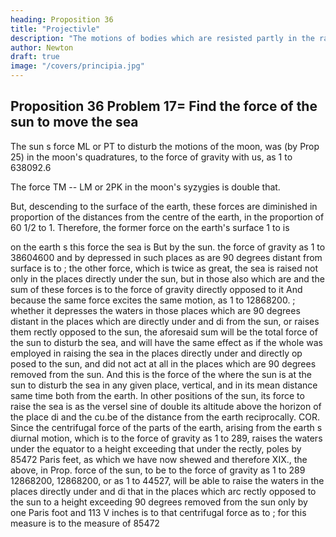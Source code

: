 ```yaml
---
heading: Proposition 36
title: "Projectivle"
description: "The motions of bodies which are resisted partly in the ratio of the velocities, and partly"
author: Newton
draft: true
image: "/covers/principia.jpg"
---
```





## Proposition 36 Problem 17= Find the force of the sun to move the sea

The sun s force ML or PT to disturb the motions of the moon, was (by Prop 25) in the moon's quadratures, to the force of gravity with us, as 1 to 638092.6

The force TM -- LM or 2PK in the moon's syzygies is double that. 

But, descending to the surface of the earth, these forces are diminished in proportion of the distances from the centre of the earth, in the proportion of 60 1/2 to 1. Therefore, the former force on the earth's surface 1 to
is

on the earth
s
this force the sea is
But by
the sun.
the force of gravity as 1 to 38604600 and by
depressed in such places as are 90 degrees distant from
surface
is to
;
the other force, which
is
twice as great, the sea
is
raised
not only in the places directly under the sun, but in those also which are
and the sum of these forces is to the force of gravity
directly opposed to it
And because the same force excites the same motion,
as 1 to 12868200.
;
whether
it
depresses the waters in those places which are 90 degrees distant
in the places which are directly under and di
from the sun, or raises them
rectly opposed to the sun, the aforesaid sum will be the total force of the
sun to disturb the sea, and will have the same effect as if the whole was
employed in raising the sea in the places directly under and directly op
posed to the sun, and did not act at all in the places which are 90 degrees
removed from the sun.
And
this is the force of the
where the sun
is
at the
sun to disturb the sea in any given place,
vertical, and in its mean distance
same time both
from the earth.
In other positions of the sun, its force to raise the sea is
as the versel sine of double its altitude above the horizon of the place di
and the cu.be of the distance from the earth reciprocally.
COR. Since the centrifugal force of the parts of the earth, arising from
the earth s diurnal motion, which is to the force of gravity as 1 to 289,
raises the waters under the equator to a height exceeding that under the
rectly,
poles by
85472 Paris
feet, as
which we have now shewed
and therefore
XIX., the
above, in Prop.
force of the sun,
to be to the force of gravity as 1 to
289
12868200,
12868200, or as 1 to
44527, will be able to raise the waters in the places directly under and di
that in the places which arc
rectly opposed to the sun to a height exceeding
90 degrees removed from the sun only by one Paris foot and 113 V inches
is
to that centrifugal force as
to
;
for this
measure
is to
the measure of
85472

